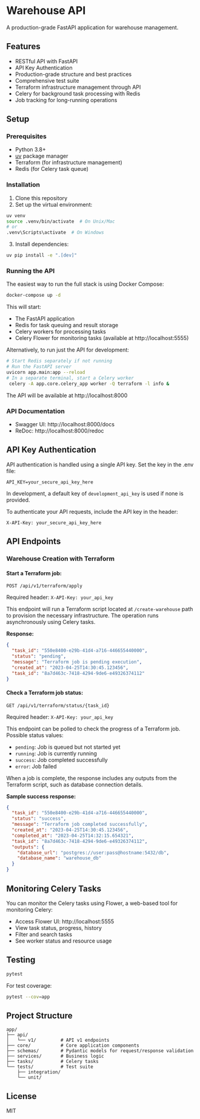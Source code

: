 # Warehouse API

A production-grade FastAPI application for warehouse management.

## Features

- RESTful API with FastAPI
- API Key Authentication
- Production-grade structure and best practices
- Comprehensive test suite
- Terraform infrastructure management through API
- Celery for background task processing with Redis
- Job tracking for long-running operations

## Setup

### Prerequisites

- Python 3.8+
- [uv](https://github.com/astral-sh/uv) package manager
- Terraform (for infrastructure management)
- Redis (for Celery task queue)

### Installation

1. Clone this repository
2. Set up the virtual environment:

```bash
uv venv
source .venv/bin/activate  # On Unix/Mac
# or
.venv\Scripts\activate  # On Windows
```

3. Install dependencies:

```bash
uv pip install -e ".[dev]"
```

### Running the API

The easiest way to run the full stack is using Docker Compose:

```bash
docker-compose up -d
```

This will start:
- The FastAPI application
- Redis for task queuing and result storage
- Celery workers for processing tasks
- Celery Flower for monitoring tasks (available at http://localhost:5555)

Alternatively, to run just the API for development:

```bash
# Start Redis separately if not running
# Run the FastAPI server
uvicorn app.main:app --reload
# In a separate terminal, start a Celery worker
 celery -A app.core.celery_app worker -Q terraform -l info &
```

The API will be available at http://localhost:8000

### API Documentation

- Swagger UI: http://localhost:8000/docs
- ReDoc: http://localhost:8000/redoc

## API Key Authentication

API authentication is handled using a single API key. Set the key in the .env file:

```
API_KEY=your_secure_api_key_here
```

In development, a default key of `development_api_key` is used if none is provided.

To authenticate your API requests, include the API key in the header:

```
X-API-Key: your_secure_api_key_here
```

## API Endpoints

### Warehouse Creation with Terraform

#### Start a Terraform job:

```
POST /api/v1/terraform/apply
```

Required header: `X-API-Key: your_api_key`

This endpoint will run a Terraform script located at `/create-warehouse` path to provision the necessary infrastructure. The operation runs asynchronously using Celery tasks.

**Response:**
```json
{
  "task_id": "550e8400-e29b-41d4-a716-446655440000",
  "status": "pending",
  "message": "Terraform job is pending execution",
  "created_at": "2023-04-25T14:30:45.123456",
  "task_id": "8a7d463c-7418-4294-9de6-e49326374112"
}
```

#### Check a Terraform job status:

```
GET /api/v1/terraform/status/{task_id}
```

Required header: `X-API-Key: your_api_key`

This endpoint can be polled to check the progress of a Terraform job. Possible status values:
- `pending`: Job is queued but not started yet
- `running`: Job is currently running
- `success`: Job completed successfully
- `error`: Job failed

When a job is complete, the response includes any outputs from the Terraform script, such as database connection details.

**Sample success response:**
```json
{
  "task_id": "550e8400-e29b-41d4-a716-446655440000",
  "status": "success",
  "message": "Terraform job completed successfully",
  "created_at": "2023-04-25T14:30:45.123456",
  "completed_at": "2023-04-25T14:32:15.654321",
  "task_id": "8a7d463c-7418-4294-9de6-e49326374112",
  "outputs": {
    "database_url": "postgres://user:pass@hostname:5432/db",
    "database_name": "warehouse_db"
  }
}
```

## Monitoring Celery Tasks

You can monitor the Celery tasks using Flower, a web-based tool for monitoring Celery:

- Access Flower UI: http://localhost:5555
- View task status, progress, history
- Filter and search tasks
- See worker status and resource usage

## Testing

```bash
pytest
```

For test coverage:

```bash
pytest --cov=app
```

## Project Structure

```
app/
├── api/
│   └── v1/         # API v1 endpoints
├── core/           # Core application components 
├── schemas/        # Pydantic models for request/response validation
├── services/       # Business logic
├── tasks/          # Celery tasks
└── tests/          # Test suite
    ├── integration/
    └── unit/
```

## License

MIT 
